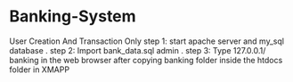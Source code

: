 # Banking-System
User Creation And Transaction Only
step 1: start apache server and my_sql database .
step 2: Import bank_data.sql admin .
step 3: Type 127.0.0.1/ banking in the web browser after copying banking folder inside the htdocs folder in XMAPP
